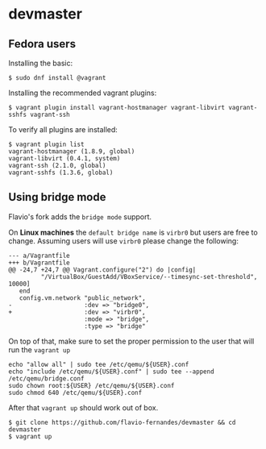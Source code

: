 # devmaster
## Fedora users
Installing the basic:
```
$ sudo dnf install @vagrant
```

Installing the recommended vagrant plugins:
```
$ vagrant plugin install vagrant-hostmanager vagrant-libvirt vagrant-sshfs vagrant-ssh
```

To verify all plugins are installed:
```
$ vagrant plugin list
vagrant-hostmanager (1.8.9, global)
vagrant-libvirt (0.4.1, system)
vagrant-ssh (2.1.0, global)
vagrant-sshfs (1.3.6, global)
```

## Using bridge mode
Flavio's fork adds the `bridge mode` support. 

On **Linux machines** the `default bridge name` is `virbr0` but users are free to change. Assuming users will use `virbr0` please change the following:

```
--- a/Vagrantfile
+++ b/Vagrantfile
@@ -24,7 +24,7 @@ Vagrant.configure("2") do |config|
         "/VirtualBox/GuestAdd/VBoxService/--timesync-set-threshold", 10000]
   end
   config.vm.network "public_network",
-                    :dev => "bridge0",
+                    :dev => "virbr0",
                     :mode => "bridge",
                     :type => "bridge"
```

On top of that, make sure to set the proper permission to the user that will run the `vagrant up`
```
echo "allow all" | sudo tee /etc/qemu/${USER}.conf
echo "include /etc/qemu/${USER}.conf" | sudo tee --append /etc/qemu/bridge.conf
sudo chown root:${USER} /etc/qemu/${USER}.conf
sudo chmod 640 /etc/qemu/${USER}.conf
```

After that `vagrant up` should work out of box.

```
$ git clone https://github.com/flavio-fernandes/devmaster && cd devmaster
$ vagrant up
```

